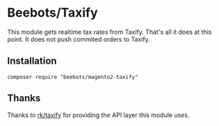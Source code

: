 # Beebots/Taxify
This module gets realtime tax rates from Taxify.
That's all it does at this point. It does not push commited orders to Taxify.


## Installation
```
composer require "beebots/magento2-taxify"
```

## Thanks
Thanks to [rk/taxify](https://github.com/rk/taxify) for providing the API layer this module uses.
